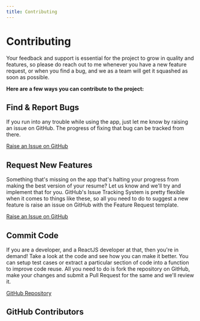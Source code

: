 ```yaml
---
title: Contributing
---
```


# Contributing

 Your feedback and support is essential for the project to grow in quality and features, so please do reach out to me whenever you have a new feature request, or when you find a bug, and we as a team will get it squashed as soon as possible.

**Here are a few ways you can contribute to the project:**

## Find & Report Bugs

If you run into any trouble while using the app, just let me know by raising an issue on GitHub. The progress of fixing that bug can be tracked from there.

[Raise an Issue on GitHub ](https://github.com/SHENG-X/simple-resume/issues/new/choose)

## Request New Features

Something that's missing on the app that's halting your progress from making the best version of your resume? Let us know and we'll try and implement that for you. GitHub's Issue Tracking System is pretty flexible when it comes to things like these, so all you need to do to suggest a new feature is raise an issue on GitHub with the Feature Request template.

[Raise an Issue on GitHub ](https://github.com/SHENG-X/simple-resume/issues/new/choose)

## Commit Code

If you are a developer, and a ReactJS developer at that, then you're in demand! Take a look at the code and see how you can make it better. You can setup test cases or extract a particular section of code into a function to improve code reuse. All you need to do is fork the repository on GitHub, make your changes and submit a Pull Request for the same and we'll review it.

[GitHub Repository ](https://github.com/SHENG-X/simple-resume)

## GitHub Contributors

<GitHubContributors />
